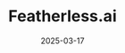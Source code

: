 ---  
layout: startup_page  
title: "Featherless.ai"  
id: "featherless.ai"  
permalink: "/featherlessaifeatherless.ai03172025/"  
website: "https://featherless.ai/"  
funding_round: "Seed"  
funding_amount: "$5M"  
investors: "Airbus Ventures"  
about: "Featherless.ai is a serverless AI inference platform providing instant and affordable access to a wide range of open-source AI models. The company offers scalable, secure, and easy-to-use tools to help businesses and individuals leverage artificial intelligence without infrastructure concerns. It focuses on optimizing GPU utilization and reducing operational costs to offer AI inference at a significantly lower cost."  
markets: "AI, Cloud Computing, Database"  
hq: "San Francisco, California, United States"  
founded_year: "2023"  
linkedin: "https://www.linkedin.com/company/feather-serverless-ai"  
twitter: "https://twitter.com/recursal_AI"  
instagram: ""  
facebook: ""  
crunchbase: "https://www.crunchbase.com/organization/featherless-ai"  
pitchbook: "https://pitchbook.com/profiles/company/592819-30"  

date_display: "17-Mar-2025"  
date: "2025-03-17"

# SEO Optimization  
meta_title: "Featherless.ai - Seed Funding ($5M)"  
meta_description: "Featherless.ai, Featherless.ai is a serverless AI inference platform providing instant and affordable access to a wide range of open-source AI models. The company off..."  
meta_keywords: "Featherless.ai, AI, Cloud Computing, Database, Seed funding"  
canonical_url: "https://startup.projectstartups.com/featherlessaifeatherless.ai03172025/"  
---